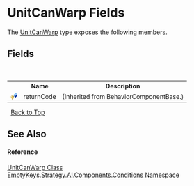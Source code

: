 # UnitCanWarp Fields
 

The <a href="T_EmptyKeys_Strategy_AI_Components_Conditions_UnitCanWarp">UnitCanWarp</a> type exposes the following members.


## Fields
&nbsp;<table><tr><th></th><th>Name</th><th>Description</th></tr><tr><td>![Protected field](media/protfield.gif "Protected field")</td><td>returnCode</td><td> (Inherited from BehaviorComponentBase.)</td></tr></table>&nbsp;
<a href="#unitcanwarp-fields">Back to Top</a>

## See Also


#### Reference
<a href="T_EmptyKeys_Strategy_AI_Components_Conditions_UnitCanWarp">UnitCanWarp Class</a><br /><a href="N_EmptyKeys_Strategy_AI_Components_Conditions">EmptyKeys.Strategy.AI.Components.Conditions Namespace</a><br />